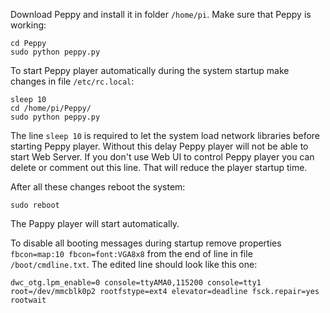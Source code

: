 Download Peppy and install it in folder ```/home/pi```. Make sure that Peppy is working:
```
cd Peppy
sudo python peppy.py
```
To start Peppy player automatically during the system startup make changes in file ```/etc/rc.local```:
```
sleep 10
cd /home/pi/Peppy/
sudo python peppy.py
```
The line ```sleep 10``` is required to let the system load network libraries before starting Peppy player. Without this delay Peppy player will not be able to start Web Server. If you don't use Web UI to control Peppy player you can delete or comment out this line. That will reduce the player startup time.

After all these changes reboot the system:
```
sudo reboot
```
The Pappy player will start automatically.

To disable all booting messages during startup remove properties ```fbcon=map:10 fbcon=font:VGA8x8``` from the end of line in file ```/boot/cmdline.txt```. The edited line should look like this one:
```
dwc_otg.lpm_enable=0 console=ttyAMA0,115200 console=tty1 root=/dev/mmcblk0p2 rootfstype=ext4 elevator=deadline fsck.repair=yes rootwait
```

